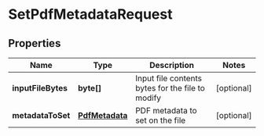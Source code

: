 
# SetPdfMetadataRequest

## Properties
Name | Type | Description | Notes
------------ | ------------- | ------------- | -------------
**inputFileBytes** | **byte[]** | Input file contents bytes for the file to modify |  [optional]
**metadataToSet** | [**PdfMetadata**](PdfMetadata.md) | PDF metadata to set on the file |  [optional]



